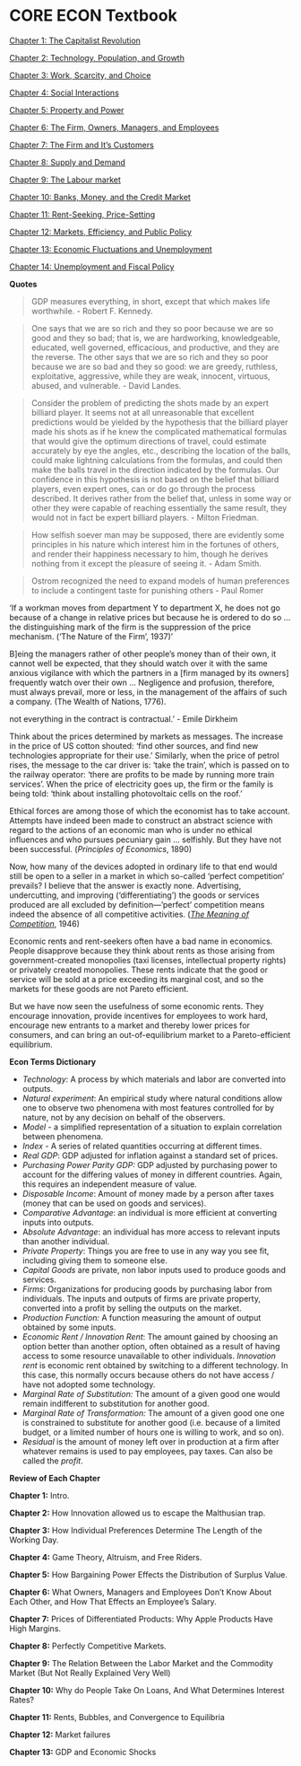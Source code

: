 # CORE ECON Textbook

[Chapter 1: The Capitalist Revolution](CORE-Econ-Chapters/Chapter1.md)

[Chapter 2: Technology, Population, and Growth](CORE%20ECON%20Textbook%2073c337f308d645dfaae503008bba05eb/Chapter%202%20Technology,%20Population,%20and%20Growth%202e7bbefa697d46d79cd74e5fc9c2058d.md)

[Chapter 3: Work, Scarcity, and Choice](CORE%20ECON%20Textbook%2073c337f308d645dfaae503008bba05eb/Chapter%203%20Work,%20Scarcity,%20and%20Choice%2094496b3e93144d63926b1f9f6abbd594.md)

[Chapter 4: Social Interactions](CORE%20ECON%20Textbook%2073c337f308d645dfaae503008bba05eb/Chapter%204%20Social%20Interactions%202fb669c908294acfa64a1ea4d4b92a2b.md)

[Chapter 5: Property and Power](CORE%20ECON%20Textbook%2073c337f308d645dfaae503008bba05eb/Chapter%205%20Property%20and%20Power%20fec2195236c14671a55993e2257642cb.md)

[Chapter 6: The Firm, Owners, Managers, and Employees](CORE%20ECON%20Textbook%2073c337f308d645dfaae503008bba05eb/Chapter%206%20The%20Firm,%20Owners,%20Managers,%20and%20Employee%20e5accbb81be74ddb988e8319ba1d0523.md)

[Chapter 7: The Firm and It’s Customers](CORE%20ECON%20Textbook%2073c337f308d645dfaae503008bba05eb/Chapter%207%20The%20Firm%20and%20It%E2%80%99s%20Customers%20f81fde993f64475697f6c1fbcd45aa14.md)

[Chapter 8: Supply and Demand](CORE%20ECON%20Textbook%2073c337f308d645dfaae503008bba05eb/Chapter%208%20Supply%20and%20Demand%20f516a55d1e4f4421a6e51028ff330d02.md)

[Chapter 9: The Labour market](CORE%20ECON%20Textbook%2073c337f308d645dfaae503008bba05eb/Chapter%209%20The%20Labour%20market%209b43ce8bc8454a5ca5d6f453145f9072.md)

[Chapter 10: Banks, Money, and the Credit Market](CORE%20ECON%20Textbook%2073c337f308d645dfaae503008bba05eb/Chapter%2010%20Banks,%20Money,%20and%20the%20Credit%20Market%2044bb6eb52fca4ae28fb3cc3111ca3d29.md)

[Chapter 11: Rent-Seeking, Price-Setting](CORE%20ECON%20Textbook%2073c337f308d645dfaae503008bba05eb/Chapter%2011%20Rent-Seeking,%20Price-Setting%20ff4e3bdc6c024d06b182f7e25e795793.md)

[Chapter 12: Markets, Efficiency, and Public Policy](CORE%20ECON%20Textbook%2073c337f308d645dfaae503008bba05eb/Chapter%2012%20Markets,%20Efficiency,%20and%20Public%20Policy%200e6e4298b7b14d3683f968b9c87abe8e.md)

[Chapter 13: Economic Fluctuations and Unemployment](CORE%20ECON%20Textbook%2073c337f308d645dfaae503008bba05eb/Chapter%2013%20Economic%20Fluctuations%20and%20Unemployment%200fa5ab0cc98e44fd80a83e5cdc28960f.md)

[Chapter 14: Unemployment and Fiscal Policy](CORE%20ECON%20Textbook%2073c337f308d645dfaae503008bba05eb/Chapter%2014%20Unemployment%20and%20Fiscal%20Policy%20bcfbb46e954442a0b6fff5f8ca6e903e.md)

**Quotes**

> GDP measures everything, in short, except that which makes life worthwhile.
    - Robert F. Kennedy.
> 

> One says that we are so rich and they so poor because we are so good and they so bad; that is, we are hardworking, knowledgeable, educated, well governed, efficacious, and productive, and they are the reverse. The other says that we are so rich and they so poor because we are so bad and they so good: we are greedy, ruthless, exploitative, aggressive, while they are weak, innocent, virtuous, abused, and vulnerable.
    - David Landes.
> 

> Consider the problem of predicting the shots made by an expert billiard player. It seems not at all unreasonable that excellent predictions would be yielded by the hypothesis that the billiard player made his shots as if he knew the complicated mathematical formulas that would give the optimum directions of travel, could estimate accurately by eye the angles, etc., describing the location of the balls, could make lightning calculations from the formulas, and could then make the balls travel in the direction indicated by the formulas. Our confidence in this hypothesis is not based on the belief that billiard players, even expert ones, can or do go through the process described. It derives rather from the belief that, unless in some way or other they were capable of reaching essentially the same result, they would not in fact be expert billiard players.
    - Milton Friedman.
> 

> How selfish soever man may be supposed, there are evidently some principles in his nature which interest him in the fortunes of others, and render their happiness necessary to him, though he derives nothing from it except the pleasure of seeing it.
    - Adam Smith.
> 

> Ostrom recognized the need to expand models of human preferences to include a contingent taste for punishing others
    - Paul Romer
> 

‘If a workman moves from department Y to department X, he does not go because of a change in relative prices but because he is ordered to do so … the distinguishing mark of the firm is the suppression of the price mechanism. (‘The Nature of the Firm’, 1937)’

B]eing the managers rather of other people’s money than of their own, it cannot well be expected, that they should watch over it with the same anxious vigilance with which the partners in a [firm managed by its owners] frequently watch over their own … Negligence and profusion, therefore, must always prevail, more or less, in the management of the affairs of such a company. (The Wealth of Nations, 1776).

not everything in the contract is contractual.’ - Emile Dirkheim

Think about the prices determined by markets as messages. The increase in the price of US cotton shouted: ‘find other sources, and find new technologies appropriate for their use.’ Similarly, when the price of petrol rises, the message to the car driver is: ‘take the train’, which is passed on to the railway operator: ‘there are profits to be made by running more train services’. When the price of electricity goes up, the firm or the family is being told: ‘think about installing photovoltaic cells on the roof.’

Ethical forces are among those of which the economist has to take account.  Attempts have indeed been made to construct an abstract science with regard to the actions of an economic man who is under no ethical influences and who pursues pecuniary gain … selfishly. But they have not been successful. (*Principles of Economics*, 1890)

Now, how many of the devices adopted in ordinary life to that end would still be open to a seller in a market in which so-called ‘perfect competition’ prevails? I believe that the answer is exactly none. Advertising, undercutting, and improving (‘differentiating’) the goods or services produced are all excluded by definition—’perfect’ competition means indeed the absence of all competitive activities. (*[The Meaning of Competition](https://tinyco.re/1712601)*, 1946)

Economic
 rents and rent-seekers often have a bad name in economics. People 
disapprove because they think about rents as those arising from 
government-created monopolies (taxi licenses, intellectual property 
rights) or privately created monopolies. These rents indicate that the 
good or service will be sold at a price exceeding its marginal cost, and
 so the markets for these goods are not Pareto efficient.

But
 we have now seen the usefulness of some economic rents. They encourage 
innovation, provide incentives for employees to work hard, encourage new
 entrants to a market and thereby lower prices for consumers, and can 
bring an out-of-equilibrium market to a Pareto-efficient equilibrium.

**Econ Terms Dictionary**

- *Technology:* A process by which materials and labor are converted into outputs.
- *Natural experiment*: An empirical study where natural conditions allow one to observe two phenomena with most features controlled for by nature, not by any decision on behalf of the observers.
- *Model* - a simplified representation of a situation to explain correlation between phenomena.
- *Index* - A series of related quantities occurring at different times.
- *Real GDP*: GDP adjusted for inflation against a standard set of prices.
- *Purchasing Power Parity GDP:* GDP adjusted by purchasing power to account for the differing values of money in different countries. Again, this requires an independent measure of value.
- *Disposable Income*: Amount of money made by a person after taxes (money that can be used on goods and services).
- C*omparative Advantage*: an individual is more efficient at converting inputs into outputs.
- A*bsolute Advantage*: an individual has more access to relevant inputs than another individual.
- *Private Property*: Things you are free to use in any way you see fit, including giving them to someone else.
- *Capital Goods* are private, non labor inputs used to produce goods and services.
- *Firms*: Organizations for producing goods by purchasing labor from individuals. The inputs and outputs of firms are private property, converted into a profit by selling the outputs on the market.
- *Production Function:* A function measuring the amount of output obtained by some inputs.
- *Economic Rent / Innovation Rent*: The amount gained by choosing an option better than another option, often obtained as a result of having access to some resource unavailable to other individuals. *Innovation rent* is economic rent obtained by switching to a different technology. In this case, this normally occurs because others do not have access / have not adopted some technology.
- *Marginal Rate of Substitution:* The amount of a given good one would remain indifferent to substitution for another good.
- *Marginal Rate of Transformation:* The amount of a given good one one is constrained to substitute for another good (i.e. because of a limited budget, or a limited number of hours one is willing to work, and so on).
- *Residual* is the amount of money left over in production at a firm after whatever remains is used to pay employees, pay taxes. Can also be called the *profit*.

**Review of Each Chapter**

**Chapter 1:** Intro.

**Chapter 2:** How Innovation allowed us to escape the Malthusian trap.

**Chapter 3:** How Individual Preferences Determine The Length of the Working Day.

**Chapter 4:** Game Theory, Altruism, and Free Riders.

**Chapter 5:** How Bargaining Power Effects the Distribution of Surplus Value.

**Chapter 6:** What Owners, Managers and Employees Don’t Know About Each Other, and How That Effects an Employee’s Salary.

**Chapter 7:** Prices of Differentiated Products: Why Apple Products Have High Margins.

**Chapter 8:** Perfectly Competitive Markets.

**Chapter 9:** The Relation Between the Labor Market and the Commodity Market (But Not Really Explained Very Well)

**Chapter 10:** Why do People Take On Loans, And What Determines Interest Rates?

**Chapter 11:** Rents, Bubbles, and Convergence to Equilibria

**Chapter 12:** Market failures

**Chapter 13:** GDP and Economic Shocks